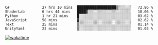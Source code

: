 <!--START_SECTION:waka-->

```text
C#               27 hrs 10 mins  ██████████████████▒░░░░░░   72.86 %
ShaderLab        6 hrs 44 mins   ████▓░░░░░░░░░░░░░░░░░░░░   18.06 %
Python           1 hr 21 mins    █░░░░░░░░░░░░░░░░░░░░░░░░   03.62 %
JavaScript       58 mins         ▓░░░░░░░░░░░░░░░░░░░░░░░░   02.62 %
Text             25 mins         ▒░░░░░░░░░░░░░░░░░░░░░░░░   01.14 %
UnityYaml        23 mins         ▒░░░░░░░░░░░░░░░░░░░░░░░░   01.03 %
```

<!--END_SECTION:waka-->
[![wakatime](https://wakatime.com/badge/user/6c2f442e-41b4-42e3-bc06-d5d8203ad1da.svg)](https://wakatime.com/@6c2f442e-41b4-42e3-bc06-d5d8203ad1da)
